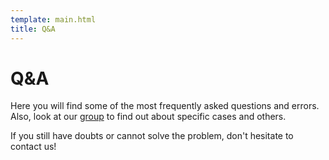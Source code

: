 ```yaml
---
template: main.html
title: Q&A
---
```


# Q&A
Here you will find some of the most frequently asked questions and errors. Also, look at our 
[group](https://groups.google.com/g/gmx_mmpbsa) to find out about specific cases and others.

If you still have doubts or cannot solve the problem, don't hesitate to contact us!

